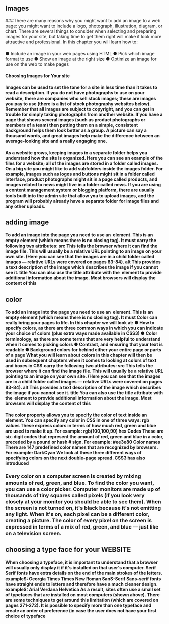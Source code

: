 ## Images 
###There are many reasons why you might want to add an image to a web page: you might want to include a logo, photograph, illustration, diagram, or chart. There are several things to consider when selecting and preparing images for your site, but taking time to get them right will make it look more attractive and professional. In this chapter you will learn how to:
#### 
● Include an image in your web pages using HTML
● Pick which image format to use
● Show an image at the right size
● Optimize an image for use on the web to make pages
#### ChoosIng Images for Your sIte
#### Images can be used to set the tone for a site in less time than it takes to read a description. If you do not have photographs to use on your website, there are companies who sell stock images; these are images you pay to use (there is a list of stock photography websites below). Remember that all images are subject to copyright, and you can get in trouble for simply taking photographs from another website. If you have a page that shows several images (such as product photographs or members of a team) then putting them on a simple, consistent background helps them look better as a group. A picture can say a thousand words, and great images help make the difference between an average-looking site and a really engaging one.
#### As a website grows, keeping images in a separate folder helps you understand how the site is organized. Here you can see an example of the files for a website; all of the images are stored in a folder called images. On a big site you might like to add subfolders inside the images folder. For example, images such as logos and buttons might sit in a folder called interface, product photographs might sit in a page called products, and images related to news might live in a folder called news. If you are using a content management system or blogging platform, there are usually tools built into the admin site that allow you to upload images, and the program will probably already have a separate folder for image files and any other uploads.
## adding image 
#### To add an image into the page you need to use an <img> element. This is an empty element (which means there is no closing tag). It must carry the following two attributes: src This tells the browser where it can find the image file. This will usually be a relative URL pointing to an image on your own site. (Here you can see that the images are in a child folder called images — relative URLs were covered on pages 83-84). alt This provides a text description of the image which describes the image if you cannot see it. title You can also use the title attribute with the <img> element to provide additional information about the image. Most browsers will display the content of this
## color
#### To add an image into the page you need to use an <img> element. This is an empty element (which means there is no closing tag). It must Color can really bring your pages to life. In this chapter we will look at: ● How to specify colors, as there are three common ways in which you can indicate your choice of colors (plus extra ways made available in CSS3) ● Color terminology, as there are some terms that are very helpful to understand when it comes to picking colors ● Contrast, and ensuring that your text is readable ● Background colors for behind either your entire page or parts of a page What you will learn about colors in this chapter will then be used in subsequent chapters when it comes to looking at colors of text and boxes in CSS.carry the following two attributes: src This tells the browser where it can find the image file. This will usually be a relative URL pointing to an image on your own site. (Here you can see that the images are in a child folder called images — relative URLs were covered on pages 83-84). alt This provides a text description of the image which describes the image if you cannot see it. title You can also use the title attribute with the <img> element to provide additional information about the image. Most browsers will display the content of this
#### The color property allows you to specify the color of text inside an element. You can specify any color in CSS in one of three ways: rgb values These express colors in terms of how much red, green and blue are used to make it up. For example: rgb(100,100,90) hex Codes These are six-digit codes that represent the amount of red, green and blue in a color, preceded by a pound or hash # sign. For example: #ee3e80 Color names There are 147 predefined color names that are recognized by browsers. For example: DarkCyan We look at these three different ways of specifying colors on the next double-page spread. CSS3 has also introduced
### Every color on a computer screen is created by mixing amounts of red, green, and blue. To find the color you want, you can use a color picker. Computer monitors are made up of thousands of tiny squares called pixels (if you look very closely at your monitor you should be able to see them). When the screen is not turned on, it's black because it's not emitting any light. When it's on, each pixel can be a different color, creating a picture. The color of every pixel on the screen is expressed in terms of a mix of red, green, and blue — just like on a television screen.
## choosing a type face for your WEBSITE
#### When choosing a typeface, it is important to understand that a browser will usually only display it if it's installed on that user's computer. Serif Serif fonts have extra details on the end of the main strokes of the letters. exampleS: Georgia Times Times New Roman SanS-Serif Sans-serif fonts have straight ends to letters and therefore have a much cleaner design. exampleS: Arial Verdana Helvetica As a result, sites often use a small set of typefaces that are installed on most computers (shown above). There are some techniques to get around this limitation (which are covered on pages 271-272). It is possible to specify more than one typeface and create an order of preference (in case the user does not have your first choice of typeface